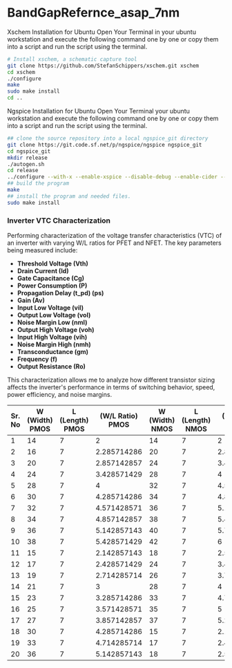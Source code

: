 # BandGapRefernce_asap_7nm

Xschem Installation for Ubuntu 
Open Your Terminal in your ubuntu workstation and execute the following command one by one or copy them into a script and run the script using the terminal.
```bash
# Install xschem, a schematic capture tool
git clone https://github.com/StefanSchippers/xschem.git xschem
cd xschem
./configure
make
sudo make install
cd ..
```

Ngspice Installation for Ubuntu 
Open Your Terminal  your ubuntu workstation and execute the following command one by one or copy them into a script and run the script using the terminal.
```bash
## clone the source repository into a local ngspice_git directory
git clone https://git.code.sf.net/p/ngspice/ngspice ngspice_git
cd ngspice_git
mkdir release
./autogen.sh
cd release
../configure --with-x --enable-xspice --disable-debug --enable-cider --with-readline=yes --enable-openmp --enable-osdi
## build the program
make
## install the program and needed files.
sudo make install
```





### Inverter VTC Characterization

Performing characterization of the voltage transfer characteristics (VTC) of an inverter with varying W/L ratios for PFET and NFET. The key parameters being measured include:

- **Threshold Voltage (Vth)**
- **Drain Current (Id)**
- **Gate Capacitance (Cg)**
- **Power Consumption (P)**
- **Propagation Delay (t_pd) (ps)**
- **Gain (Av)**
- **Input Low Voltage (vil)**
- **Output Low Voltage (vol)**
- **Noise Margin Low (nml)**
- **Output High Voltage (voh)**
- **Input High Voltage (vih)**
- **Noise Margin High (nmh)**
- **Transconductance (gm)**
- **Frequency (f)**
- **Output Resistance (Ro)**

This characterization allows me to analyze how different transistor sizing affects the inverter's performance in terms of switching behavior, speed, power efficiency, and noise margins.

| Sr. No | W (Width) PMOS | L (Length) PMOS | (W/L Ratio) PMOS | W (Width) NMOS | L (Length) NMOS | (W/L Ratio) NMOS | Threshold Voltage (Vth) |
|--------|-----------------|-----------------|------------------|----------------|-----------------|------------------|-------------------------|
| 1      | 14              | 7               | 2                | 14             | 7               | 2                | 0.3447862                |
| 2      | 16              | 7               | 2.285714286       | 20             | 7               | 2.857142857       | 0.3293499                |
| 3      | 20              | 7               | 2.857142857       | 24             | 7               | 3.428571429       | 0.3321692                |
| 4      | 24              | 7               | 3.428571429       | 28             | 7               | 4                | 0.3341168                |
| 5      | 28              | 7               | 4                | 32             | 7               | 4.571428571       | 0.3355426                |
| 6      | 30              | 7               | 4.285714286       | 34             | 7               | 4.857142857       | 0.3361219                |
| 7      | 32              | 7               | 4.571428571       | 36             | 7               | 5.142857143       | 0.3366323                |
| 8      | 34              | 7               | 4.857142857       | 38             | 7               | 5.428571429       | 0.3370865                |
| 9      | 36              | 7               | 5.142857143       | 40             | 7               | 5.714285714       | 0.3374919                |
| 10     | 38              | 7               | 5.428571429       | 42             | 7               | 6                | 0.3378575                |
| 11     | 15              | 7               | 2.142857143       | 18             | 7               | 2.571428571       | 0.3321692                |
| 12     | 17              | 7               | 2.428571429       | 24             | 7               | 3.428571429       | 0.3209757                |
| 13     | 19              | 7               | 2.714285714       | 26             | 7               | 3.714285714       | 0.3231163                |
| 14     | 21              | 7               | 3                | 28             | 7               | 4                | 0.3249025                |
| 15     | 23              | 7               | 3.285714286       | 33             | 7               | 4.714285714       | 0.3198668                |
| 16     | 25              | 7               | 3.571428571       | 35             | 7               | 5                | 0.3215493                |
| 17     | 27              | 7               | 3.857142857       | 37             | 7               | 5.285714286       | 0.3230187                |
| 18     | 30              | 7               | 4.285714286       | 15             | 7               | 2.142857143       | 0.3918490                |
| 19     | 33              | 7               | 4.714285714       | 17             | 7               | 2.428571429       | 0.3898867                |
| 20     | 36              | 7               | 5.142857143       | 18             | 7               | 2.571428571       | 0.3918490                |


